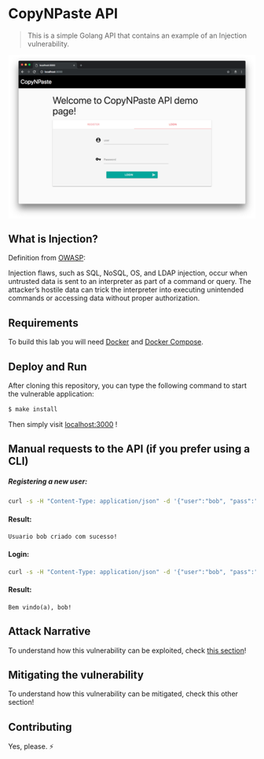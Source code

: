 # CopyNPaste API
> This is a simple Golang API that contains an example of an Injection vulnerability.

<img src="images/CopyNPaste.png" align="center"/>

## What is Injection?

Definition from [OWASP](https://www.owasp.org/images/7/72/OWASP_Top_10-2017_%28en%29.pdf.pdf):

Injection flaws, such as SQL, NoSQL, OS, and LDAP injection, occur when untrusted data is sent to an interpreter as part of a command or query. The attacker’s hostile data can trick the interpreter into executing unintended commands or accessing data without proper authorization.

## Requirements

To build this lab you will need [Docker][Docker Install] and [Docker Compose][Docker Compose Install].

## Deploy and Run

After cloning this repository, you can type the following command to start the vulnerable application:

```sh
$ make install
```

Then simply visit [localhost:3000][App] !

## Manual requests to the API (if you prefer using a CLI)

##### Registering a new user:

```sh
curl -s -H "Content-Type: application/json" -d '{"user":"bob", "pass":"password", "passcheck":"password"}' http://127.0.0.1:3000/register
```

#### Result:

```
Usuario bob criado com sucesso!
```

#### Login: 

```sh
curl -s -H "Content-Type: application/json" -d '{"user":"bob", "pass":"password"}' http://127.0.0.1:3000/login
```

#### Result:

```
Bem vindo(a), bob!
```

## Attack Narrative

To understand how this vulnerability can be exploited, check [this section](docs/ATTACK.md)!

## Mitigating the vulnerability

To understand how this vulnerability can be mitigated, check this other section!

[Docker Install]:  https://docs.docker.com/install/
[Docker Compose Install]: https://docs.docker.com/compose/install/
[App]: http://127.0.0.1:3000

## Contributing

Yes, please. :zap:
